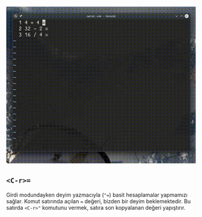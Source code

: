 ![](42.gif)

## `<C-r>=`

Girdi modundayken deyim yazmacıyla (`"=`) basit hesaplamalar yapmamızı sağlar.
Komut satırında açılan `=` değeri, bizden bir deyim beklemektedir. Bu satırda `<C-r>"` komutunu vermek, satıra son kopyalanan değeri yapıştırır.

